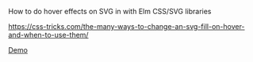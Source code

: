 How to do hover effects on SVG in with Elm CSS/SVG libraries

https://css-tricks.com/the-many-ways-to-change-an-svg-fill-on-hover-and-when-to-use-them/

[Demo](https://rvantonder.github.io/svg-hover-effects-in-elm/)
